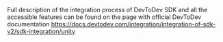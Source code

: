 Full description of the integration process of DevToDev SDK and all the accessible features can be found on the page with official DevToDev documentation https://docs.devtodev.com/integration/integration-of-sdk-v2/sdk-integration/unity

